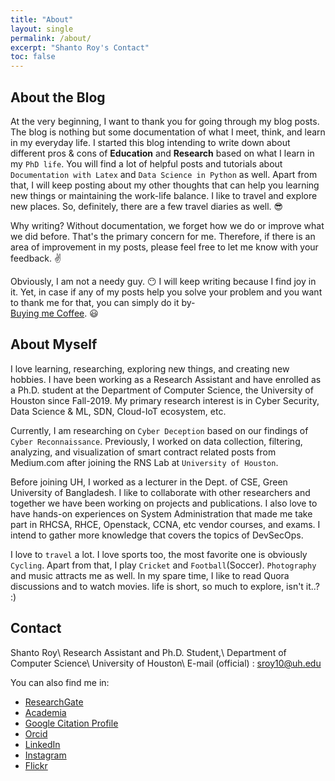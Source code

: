 ```yaml
---
title: "About"
layout: single
permalink: /about/
excerpt: "Shanto Roy's Contact"
toc: false
---
```


## About the Blog
At the very beginning, I want to thank you for going through my blog posts. The blog is nothing but some documentation of what I meet, think, and learn in my everyday life. I started this blog intending to write down about different pros & cons of **Education** and **Research** based on what I learn in my `PhD life`. You will find a lot of helpful posts and tutorials about `Documentation with Latex` and `Data Science in Python` as well. Apart from that, I will keep posting about my other thoughts that can help you learning new things or maintaining the work-life balance. I like to travel and explore new places. So, definitely, there are a few travel diaries as well. :sunglasses:

Why writing? Without documentation, we forget how we do or improve what we did before. That's the primary concern for me. Therefore, if there is an area of improvement in my posts, please feel free to let me know with your feedback. :v:

Obviously, I am not a needy guy. :no_mouth: I will keep writing because I find joy in it. Yet, in case if any of my posts help you solve your problem and you want to thank me for that, you can simply do it by-<br/>
[Buying me Coffee](https://www.paypal.me/shantoroy). :smiley:

## About Myself
I love learning, researching, exploring new things, and creating new hobbies. I have been working as a Research Assistant and have enrolled as a Ph.D. student at the Department of Computer Science, the University of Houston since Fall-2019. My primary research interest is in Cyber Security, Data Science & ML, SDN, Cloud-IoT ecosystem, etc.

Currently, I am researching on `Cyber Deception` based on our findings of  `Cyber Reconnaissance`. Previously, I worked on data collection, filtering, analyzing, and visualization of smart contract related posts from Medium.com after joining the RNS Lab at `University of Houston`.

Before joining UH, I worked as a lecturer in the Dept. of CSE, Green University of Bangladesh. I like to collaborate with other researchers and together we have been working on projects and publications. I also love to have hands-on experiences on System Administration that made me take part in RHCSA, RHCE, Openstack, CCNA, etc vendor courses, and exams. I intend to gather more knowledge that covers the topics of DevSecOps. 

I love to `travel` a lot. I love sports too, the most favorite one is obviously `Cycling`. Apart from that, I play `Cricket` and `Football`(Soccer). `Photography` and music attracts me as well. In my spare time, I like to read Quora discussions and to watch movies. life is short, so much to explore, isn't it..? :) 

## Contact
Shanto Roy\\
Research Assistant and Ph.D. Student,\\
Department of Computer Science\\
University of Houston\\
E-mail (official) : sroy10@uh.edu

You can also find me in:

* [ResearchGate][ResearchGate]
* [Academia][Academia]
* [Google Citation Profile][Google]
* [Orcid][Orcid]
* [LinkedIn][LinkedIn]
* [Instagram][Instagram]
* [Flickr][Flickr]

[ResearchGate]: https://www.researchgate.net/profile/Shanto_Roy2
[Academia]: https://juniv.academia.edu/ShantoRoy
[Google]: https://scholar.google.com/citations?user=OMGYMbwAAAAJ&hl=en
[Orcid]: https://orcid.org/0000-0002-4213-9460
[LinkedIn]: https://www.linkedin.com/in/shanto-roy/
[Instagram]: https://www.instagram.com/shanto.roy.9/
[Flickr]: https://www.flickr.com/roysclick
